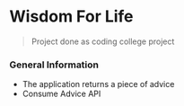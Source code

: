 # Wisdom For Life

> Project done as coding college project

### General Information
- The application returns a piece of advice
- Consume Advice API
